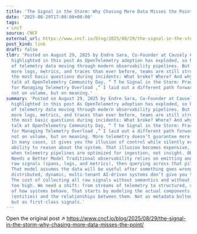 ```yaml
---
title: 'The Signal in the Storm: Why Chasing More Data Misses the Point'
date: '2025-08-29T17:00:00+00:00'
tags:
- cncf
source: CNCF
external_url: https://www.cncf.io/blog/2025/08/29/the-signal-in-the-storm-why-chasing-more-data-misses-the-point/
post_kind: link
draft: false
tldr: 'Posted on August 29, 2025 by Endre Sara, Co-Founder at Causely CNCF projects
  highlighted in this post As OpenTelemetry adoption has exploded, so has the volume
  of telemetry data moving through modern observability pipelines. But despite collecting
  more logs, metrics, and traces than ever before, teams are still struggling to answer
  the most basic questions during incidents: What broke? Where? And why? In my recent
  talk at OpenTelemetry Community Day, “ T he Signal in the Storm: Practical Strategies
  for Managing Telemetry Overload ,” I laid out a different path forward, one focused
  not on volume, but on meaning.'
summary: 'Posted on August 29, 2025 by Endre Sara, Co-Founder at Causely CNCF projects
  highlighted in this post As OpenTelemetry adoption has exploded, so has the volume
  of telemetry data moving through modern observability pipelines. But despite collecting
  more logs, metrics, and traces than ever before, teams are still struggling to answer
  the most basic questions during incidents: What broke? Where? And why? In my recent
  talk at OpenTelemetry Community Day, “ T he Signal in the Storm: Practical Strategies
  for Managing Telemetry Overload ,” I laid out a different path forward, one focused
  not on volume, but on meaning. More telemetry doesn’t guarantee more understanding.
  In many cases, it gives you the illusion of control while silently eroding your
  ability to reason about the system. That illusion becomes expensive, especially
  when telemetry pipelines are optimized for ingestion, not insight. Observability
  Needs a Better Model Traditional observability relies on emitting and aggregating
  raw signals (spans, logs, and metrics), then querying across that pile post-hoc.
  That model assumes the data will be useful after something goes wrong. But today’s
  distributed, dynamic, multi-tenant AI-driven systems don’t give you that luxury.
  The cost of collecting all raw signals without semantics and without context is
  too high. We need a shift: from streams of telemetry to structured, semantic representations
  of how systems behave. That starts by modeling the actual components of the system
  (entities) and the relationships between them. Not as metadata bolted onto spans,
  but as first-class signals.'
---
```

Open the original post ↗ https://www.cncf.io/blog/2025/08/29/the-signal-in-the-storm-why-chasing-more-data-misses-the-point/
